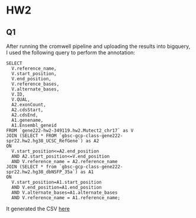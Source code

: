 # HW2

## Q1
After running the cromwell pipeline and uploading the results into bigquery, I used the following query to perform the annotation:
```
SELECT 
  V.reference_name,
  V.start_position,
  V.end_position,
  V.reference_bases,
  V.alternate_bases,
  V.ID,
  V.QUAL,
  A2.exonCount,
  A2.cdsStart,
  A2.cdsEnd,
  A1.genename,
  A1.Ensembl_geneid
FROM `gene222-hw2-349119.hw2.Mutect2_chr17` as V
JOIN (SELECT * FROM `gbsc-gcp-class-gene222-spr22.hw2.hg38_UCSC_RefGene`) as A2
ON
  V.start_position<=A2.end_position
  AND A2.start_position<=V.end_position
  AND V.reference_name = A2.reference_name
JOIN (SELECT * from `gbsc-gcp-class-gene222-spr22.hw2.hg38_dbNSFP_35a`) as A1
ON
  V.start_position=A1.start_position
  AND V.end_position=A1.end_position
  AND V.alternate_bases=A1.alternate_bases
  AND V.reference_name = A1.reference_name;
```

It generated the CSV [here]('./annotated_variants.csv')
